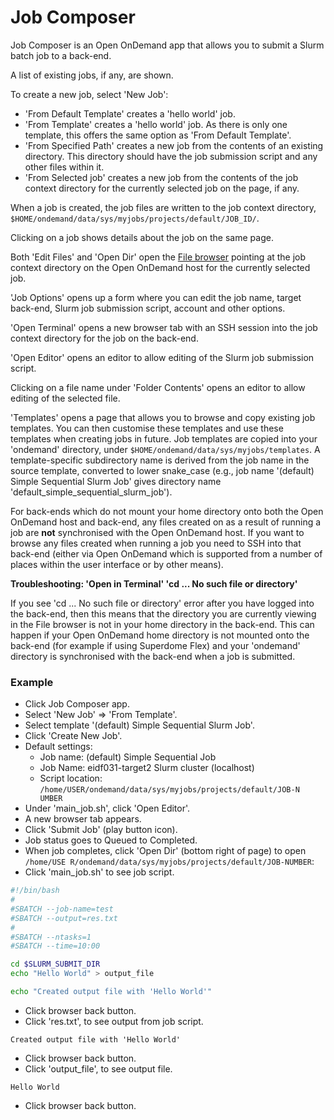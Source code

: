 # Job Composer

Job Composer is an Open OnDemand app that allows you to submit a Slurm batch job to a back-end.

A list of existing jobs, if any, are shown.

To create a new job, select 'New Job':

* 'From Default Template' creates a 'hello world' job.
* 'From Template' creates a 'hello world' job. As there is only one template, this offers the same option as 'From Default Template'.
* 'From Specified Path' creates a new job from the contents of an existing directory. This directory should have the job submission script and any other files within it.
* 'From Selected job' creates a new job from the contents of the job context directory for the currently selected job on the page, if any.

When a job is created, the job files are written to the job context directory, `$HOME/ondemand/data/sys/myjobs/projects/default/JOB_ID/`.

Clicking on a job shows details about the job on the same page.

Both 'Edit Files' and 'Open Dir' open the [File browser](../portal.md#file-browser) pointing at the job context directory on the Open OnDemand host for the currently selected job.

'Job Options' opens up a form where you can edit the job name, target back-end, Slurm job submission script, account and other options.

'Open Terminal' opens a new browser tab with an SSH session into the job context directory for the job on the back-end.

'Open Editor' opens an editor to allow editing of the Slurm job submission script.

Clicking on a file name under 'Folder Contents' opens an editor to allow editing of the selected file.

'Templates' opens a page that allows you to browse and copy existing job templates. You can then customise these templates and use these templates when creating jobs in future. Job templates are copied into your 'ondemand' directory, under `$HOME/ondemand/data/sys/myjobs/templates`. A template-specific subdirectory name is derived from the job name in the source template, converted to lower snake_case (e.g., job name '(default) Simple Sequential Slurm Job' gives directory name 'default_simple_sequential_slurm_job').

For back-ends which do not mount your home directory onto both the Open OnDemand host and back-end, any files created on as a result of running a job are **not** synchronised with the Open OnDemand host. If you want to browse any files created when running a job you need to SSH into that back-end (either via Open OnDemand which is supported from a number of places within the user interface or by other means).

**Troubleshooting: 'Open in Terminal' 'cd ... No such file or directory'**

If you see 'cd ... No such file or directory' error after you have logged into the back-end, then this means that the directory you are currently viewing in the File browser is not in your home directory in the back-end. This can happen if your Open OnDemand home directory is not mounted onto the back-end (for example if using Superdome Flex) and your 'ondemand' directory is synchronised with the back-end when a job is submitted.

### Example

* Click Job Composer app.
* Select 'New Job' => 'From Template'.
* Select template '(default) Simple Sequential Slurm Job'.
* Click 'Create New Job'.
* Default settings:
  - Job name: (default) Simple Sequential Job
  - Job Name: eidf031-target2 Slurm cluster (localhost)
  - Script location: `/home/USER/ondemand/data/sys/myjobs/projects/default/JOB-N
UMBER`
* Under 'main_job.sh', click 'Open Editor'.
* A new browser tab appears.
* Click 'Submit Job' (play button icon).
* Job status goes to Queued to Completed.
* When job completes, click 'Open Dir' (bottom right of page) to open `/home/USE
R/ondemand/data/sys/myjobs/projects/default/JOB-NUMBER`:
* Click 'main_job.sh' to see job script.
```bash
#!/bin/bash
#
#SBATCH --job-name=test
#SBATCH --output=res.txt
#
#SBATCH --ntasks=1
#SBATCH --time=10:00

cd $SLURM_SUBMIT_DIR
echo "Hello World" > output_file

echo "Created output file with 'Hello World'"
```
* Click browser back button.
* Click 'res.txt', to see output from job script.
```
Created output file with 'Hello World'
```
* Click browser back button.
* Click 'output_file', to see output file.
```
Hello World
```
* Click browser back button.
